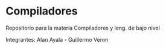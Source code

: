 # Compiladores

Repositorio para la materia Compiladores y leng. de bajo nivel

Integrantes: Alan Ayala - Guillermo Veron
